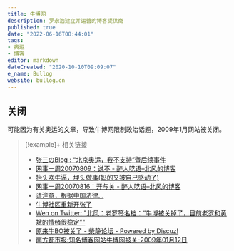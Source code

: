 ```yaml
---
title: 牛博网
description: 罗永浩建立并运营的博客提供商
published: true
date: "2022-06-16T08:44:01"
tags:
- 奥运
- 博客
editor: markdown
dateCreated: "2020-10-10T09:09:07"
e_name: Bullog
website: bullog.cn
---
```


## 关闭

可能因为有关奥运的文章，导致牛博网限制政治话题，2009年1月网站被关闭。

> [!example]+ 相关链接
>
> +   [张三のBlog : “北京奥运，我不支持”暨后续事件](https://web.archive.org/web/20070922211824/http://zhang3.blogspirit.com/archive/2007/08/18/2256.html)
> +   [网事一周20070809：说不 - 醉人呓语–北风的博客](https://web.archive.org/web/20070820063009/http://www.bullog.cn/blogs/wenyunchao/archives/89037.aspx)
> +   [抬头吹牛逼，埋头做事(妈的又被自己感动了)](https://web.archive.org/web/20071213195139/http://www.luoyonghao.net/blogs/luoyonghao/archives/91128.aspx)
> +   [网事一周20070816：开与关 - 醉人呓语–北风的博客](https://web.archive.org/web/20070819230659/http://www.bullog.cn/blogs/wenyunchao/archives/91471.aspx)
> +   [请注意，根据中国法律...](https://web.archive.org/web/20071019050401/http://www.luoyonghao.net:80/blogs/luoyonghao/archives/92760.aspx)
> +   [牛博社区重新开张了](https://web.archive.org/web/20071014050837/http://www.luoyonghao.net/blogs/luoyonghao/archives/112787.aspx)
> +   [Wen on Twitter: "北风：老罗签名档：“牛博被关掉了，目前老罗和黄斌的情绪很稳定”"](https://archive.is/CACF5 "https://twitter.com/wenyunchao/status/1106375745")
> +   [原来牛BO被关了 - 柴静论坛 - Powered by Discuz!](https://web.archive.org/web/20201007043608/http://www.chaijing.com/forum.php?mod=viewthread&action=printable&tid=2911###)
> +   [南方都市报:知名博客网站牛博网被关-2009年01月12日](https://web.archive.org/web/20090221163554/http://www.nanfangdaily.com.cn/epaper/nfds/content/20090112/ArticelA24003FM.htm)

<!--

### 北京奥运需要"不支持"者

> 瓜尔加 @ 2007-8-8 11:57:23 阅读(37) 引用通告 分类: 未归类
>
> 2001年9月13日，北京申奥成功的那个晚上，我正和一帮荤男素女驾车赶夜路，心中向往着南戴河的海滩和螃蟹。经过一个大的集镇的时候，突然有几只微型礼花升空，四> 下里还有劈劈啪啪的声音。在革命电影里，此种场景通常意味着遭遇信号弹并伴随一场伏击。处于惊讶中的我们，纷纷接到北京朋友的电话，大意是申奥成功啦，北京high> 啦，时隔12年又出现街头狂欢的盛况啦。<br>
> 我们没有折返回北京加入沸腾的人群，对于我们来说，海滩和螃蟹比群情激越更像真实的生活。如果说申奥成功对我们有什么影响，就是那天晚宴大家多碰了几次杯。<br>
> 那段时间，北京奥申委曾委托世界上知名的盖洛普（中国）咨询有限公司进行调查，显示北京民众的奥运支持率为94·9％，为有史以来最高（先别怀疑这个比例，国际奥委> 会委托欧洲一家公司搞的独立调查，北京的数据高达96％）。我看不清形势，态度暧昧，不知道是否也被算进那94.9%里面了。不过我得承认，看到绝大多数中国民众难得> 地拥有一个如此酣畅的夜晚，我的情绪也受到感染，虚荣心略有满足。那时候，偶尔可以看到一些不赞成北京奥运的言论，我也抱有一点忧虑，但不很强烈。
>
> 此后的差不多六年里，一些事情逐渐让我不安起来，这个今天就不一一赘言了。我只想说，在诸多不安中最强烈的一点，就是很难再听到对北京奥运的公开的质疑与反对意> 见。原来的那个5.1%是归零了，还是增减了？是被要求收声了，还是被忽略不计了？<br>
> 从一些便于掌握宣传口径的媒体人那里了解到，那些不利于北京奥运会光辉形象的东西，一律要过滤掉。甚至与光辉形象有关的，比如那些恢弘的体育场馆，也被禁止予以> 关注。<br>
> 我真的不知道有关方面到底怕什么，又何以怕到这个程度？连我们的党和政府，也一贯表示愿意接受群众监督，北京奥运怎么就拥有了无上的特权？<br>
> 现代人类社会，应该是一个构成复杂的异质社会，一个包容各种价值观的多元社会。常识告诉我们，钱多总比钱少好，“多元”也肯定好过“一元”。多元没什么好担忧的，大> 家都秉持宽容之道，自然各得其所。也只有这样的生存环境，才更接近真正的和谐社会。
>
> 今天是八月八日，奥运倒计时一周年，《人民日报》的当日文章指出，“这是在党中央、国务院领导下，全国人民齐心协力，共圆民族梦想，共践世界承诺的６年。”<br>
> 对于这类宏大叙事，我是比较惧怕的，如果是我，愿意这么描述北京奥运：一些民工修了一些体育场馆和路桥，一些人来比赛，一些人来围观，一些人赚了钱。<br>
> 总觉得这才接近事实和本质。<br>
> 而全民参与，举国欢腾，不是理性国家应有的作为。一个社会，假如到了万众一心的地步，下一步是不是就可以做到同仇敌忾了？
>
> 在过去的六年里，我没再看到关于北京奥运支持率的权威统计。只是在一家BBS上，看到有人谨慎地做了一个调查，分为强烈支持、支持、无所谓、反对、强烈反对五个级> 别，分别以12345代替，只许选数字，不许评论。结果173人表达了意见，选1和5的最多，各为21.97%和34.68%。<br>
> 我不认为这种网络调查可以科学地集纳民意，但至少说明，“我不支持”还是一个客观存在的态度，而且并非凤毛麟角。<br>
> 我们不是很渴望获得世界的了解和认同么，那么，让外界知道中国并不只有一种声音，对树立中国形象绝对是一个加分因素而非相反。<br>
> 今天，我未经牛博网管理人员允许，擅自开了这个博客，叫做“北京奥运，我不支持”。<br>
> 不支持，一种态度而已，没什么大不了。北京奥运会不可能因为哪个人的不支持而停办。<br>
> 开这个博客，当然不是仅仅举起一块标语，我希望它包含一些思考和建设性。<br>
> 如果说“我不支持”还是一种不得已而为之的暧昧态度，那么我也愿意明确地反对一些东西：<br>
> 反对奥运会的过度政治化；<br>
> 反对锦标主义；<br>
> 反对个人利益为之做出牺牲；<br>
> 反对对反对声音的限制。[^2256]

[^2256]: [张三のBlog : “北京奥运，我不支持”暨后续事件](https://web.archive.org/web/20070922211824/http://zhang3.blogspirit.com/archive/2007/08/18/2256.html)

### 网事一周20070809：说不

> 北风 @ 2007-8-10 0:39:35 阅读(4717) 引用通告 分类: 网事一周
>
> 网友设立“北京奥运，我不支持”博客
>
> 在北京奥运倒数一周年的时候，一个名为“北京奥运，我不支持”的博客设立在境内的一个BSP上。署名为“瓜尔加”的博主认为，不论是根据北京申奥成功之时奥申委委托盖洛普（中国）咨询有限公司进行的调查还是后来网络进行的调查，对于北京奥运，“我不支持”都是一个客观存在的态度，而且并非凤毛麟角。博主希望，“让外界知道中国并不只有一种声音，对树立中国形象绝对是一个加分因素而非相反。”博主并且提出了创立这个博客的四点诉求：反对奥运会的过度政治化；反对锦标主义；反对个人利益为之做出牺牲；反对对反对声音的限制。在这8月8日的同一天，一个签名活动也在网上发起，这个签名活动提出口号：“同一个世界，同一个梦想，同样的人权”。[^89037]

[^89037]: [网事一周20070809：说不 - 醉人呓语–北风的博客](https://web.archive.org/web/20070820063009/http://www.bullog.cn/blogs/wenyunchao/archives/89037.aspx)

### 抬头吹牛逼，埋头做事(妈的又被自己感动了)

> 罗永浩 @ 2007-8-16 5:47 阅读(19464) 引用通告 分类: 未归类
>
> 我们把瓜尔加老师的博客整个删除了。（不要老是公开问原因，都是中国人装什么外宾？操，真瞧不上你们这些悍然假装不懂国情的人）
>
> 我们把牛博论坛暂时关掉了。（应该很快会重新开张，不过有几个板块会永远消失，邪门儿的是这里面包括财经和维护著作权的那两个板块）
>
> 我们在全站范围内清除“敏感”信息的工作就要开始了。（删到你的文章的时候----- 一般说来-----我们会发“悄悄话”的留言通知你并向你道歉，希望你能对我们的做法理解并保持克制，如果你不能理解，建议你再看一次你注册时看过或跳过的那个牛博用户协议，如果看完了还是不能克制，我们会把你的帐号废掉。）
>
> 对那些支持牛博的人，我们想说的是，我们不需要同情、声援、抗议或是“顶”，我们还要继续做事。希望你也能控制情绪，继续看牛博的文章。
>
> 对那些希望牛博完蛋的人，我们想唱的是，“我们看谁能够，看谁能够，一直鸡巴坚持到底”。[^91128]

[^91128]: [抬头吹牛逼，埋头做事(妈的又被自己感动了)](https://web.archive.org/web/20071213195139/http://www.luoyonghao.net/blogs/luoyonghao/archives/91128.aspx)

### 网事一周20070816：开与关

> 北风 @ 2007-8-17 0:32:31 阅读(2438) 评论(10) 固定链接 引用通告
>
> 博客“北京奥运，我不支持”被删
>
> 牛博网编辑罗永浩8月16日发文称，牛博网把瓜尔加刚开设的名为“北京奥运，我不支持”的博客删除了。罗永浩在文章里说：“不要老是公开问原因，都是中国人装什么外宾？”瓜尔加试图通过这个博客“让外界知道中国并不只有一种声音。”[^91471]

[^91471]: [网事一周20070816：开与关 - 醉人呓语–北风的博客](https://web.archive.org/web/20070819230659/http://www.bullog.cn/blogs/wenyunchao/archives/91471.aspx)

### 请注意，根据中国法律...

> 罗永浩 @ 2007-8-21 3:46:08 阅读(7514) 引用通告 分类: 未归类
>
> 今天看到月光博客上的一篇文章，谈到google和天涯合作的一个网站时，作者williamlong老师说他在该站上“发现有如下图的提示信息说明：‘请注意，根据中国法律，天涯问答会将有关您发帖内容、发帖时间以及您发帖时的IP地址的记录保留至少 60 天，并且只要接到合法请求，即会将这类信息提供给政府机构。’”
>
> 对此，williamlong老师的理解是，“显然，给出这个提示是典型的Google作风，大概意思是说，‘你不要做某某事情，否则休怪我不客气，可能会把你送进监狱’。在做‘某事’前先声明一下，我马上要依法怎么怎么样了。貌似绅士作风，其实在中国，你不做这个声明又能怎样呢？百度、新浪他们有做这种声明吗？所有的门户网站有这样的声明吗？中国的特色就是‘只做不说’，而不是‘只说不做’，做坏事前绝对不能提前声明我要做坏事了，写这些声明只会让人多一个攻击Google的话题罢了。”
>
> 对google的做法，我不觉得这是要“做坏事”，我的理解是，它大概是想说，“你要做什么是你自己的事，我们不会要你别做，但是我们希望你自己在做这样的事情之前，至少应该知道自己在做什么以及可能的后果是什么。弄清了这些之后，你做你的，我做我的，你求仁得仁，我于心无愧。”
>
> 当然，google是不是这样想的我不能确定，我能确定的是，牛博是这样想的。所以今天在牛博留言板上，我贴上了下面的内容：
>
> 请注意，根据中国法律，牛博网会将有关您发帖内容、发帖时间以及您发帖时的IP地址的记录保留至少 60 天，并且只要接到合法请求，即会将这类信息提供给有关部门。
>
> ————————————————<br>
> 其实在牛博用户协议里，已经用红字列出了类似的条款，但是今天突然想到我们也许应该对那些非注册用户也提醒一下。[^92760]

[^92760]: [请注意，根据中国法律...](https://web.archive.org/web/20071019050401/http://www.luoyonghao.net:80/blogs/luoyonghao/archives/92760.aspx)

### 牛博社区重新开张了

> 罗永浩 @ 2007-10-9 13:29:50 阅读(1255) 引用通告 分类: 未归类
>
> 关掉了三个板块后，牛博社区http://bbs.bullog.cn终于重新开张了（原来的杂谈板块暂时改为“无政治杂谈”，相应地牛博社区也暂时更名为“阉牛社区”）。
>
> 非常时期，不能让大家在社区里讨论政治话题了，非常抱歉。[^112787]

[^112787]: [牛博社区重新开张了](https://web.archive.org/web/20071014050837/http://www.luoyonghao.net/blogs/luoyonghao/archives/112787.aspx)

### 牛博网于2009年1月9日下午3-4点间被关

> 牛博被关掉了，目前老罗和黄斌的情绪很稳定
>
> ——罗永浩的MSN[^ArticelA24003FM][^CACF5][^2911]

[^CACF5]: [Wen on Twitter: "北风：老罗签名档：“牛博被关掉了，目前老罗和黄斌的情绪很稳定”"](https://archive.is/CACF5 "https://twitter.com/wenyunchao/status/1106375745")

[^2911]: [原来牛BO被关了 - 柴静论坛 - Powered by Discuz!](https://web.archive.org/web/20201007043608/http://www.chaijing.com/forum.php?mod=viewthread&action=printable&tid=2911###)

> 域名服务商给出的理由与低俗无关,而是“大量登载时政类有害信息”[^ArticelA24003FM]

[^ArticelA24003FM]: [南方都市报:知名博客网站牛博网被关-2009年01月12日](https://web.archive.org/web/20090221163554/http://www.nanfangdaily.com.cn/epaper/nfds/content/20090112/ArticelA24003FM.htm)

[ETERNAL GLORY TO LIUXIAOBO! FREE LIUXIA! Charter 08 Fallout Continues](https://web.archive.org/web/20201007050902/http://www.liu-xiaobo.org/en/archives/5886)
[China's War on Porn Gets Results CBN.com](https://web.archive.org/web/20201007051037/https://www1.cbn.com/chinaconnection/archive/2009/01/08/chinas-war-on-porn-gets-results)
[China's Porn War Wages On CBN.com](https://web.archive.org/web/20201007051035/https://www1.cbn.com/chinaconnection/archive/2009/01/09/chinas-porn-war-wages-on)
[牛博网 - 维基百科，自由的百科全书](https://web.archive.org/web/20201007051510/https://zh.wikipedia.org/zh-hans/牛博网)
-->
